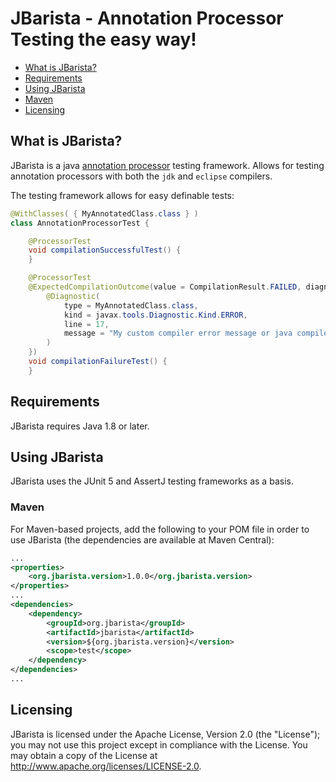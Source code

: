 # JBarista - Annotation Processor Testing the easy way!

* [What is JBarista?](#what-is-jbarista)
* [Requirements](#requirements)
* [Using JBarista](#using-jbarista)
 * [Maven](#maven)
* [Licensing](#licensing)

## What is JBarista?

JBarista is a java [annotation processor](http://docs.oracle.com/javase/6/docs/technotes/guides/apt/index.html) testing framework. Allows for testing annotation processors with both the `jdk` and `eclipse` compilers.

The testing framework allows for easy definable tests:

```java
@WithClasses( { MyAnnotatedClass.class } )
class AnnotationProcessorTest {

    @ProcessorTest
    void compilationSuccessfulTest() {
    }

    @ProcessorTest
    @ExpectedCompilationOutcome(value = CompilationResult.FAILED, diagnostics = {
        @Diagnostic(
            type = MyAnnotatedClass.class,
            kind = javax.tools.Diagnostic.Kind.ERROR,
            line = 17,
            message = "My custom compiler error message or java compiler error message."
        )
    })
    void compilationFailureTest() {
    }
```

## Requirements

JBarista requires Java 1.8 or later.

## Using JBarista

JBarista uses the JUnit 5 and AssertJ testing frameworks as a basis.

### Maven

For Maven-based projects, add the following to your POM file in order to use JBarista (the dependencies are available at Maven Central):

```xml
...
<properties>
    <org.jbarista.version>1.0.0</org.jbarista.version>
</properties>
...
<dependencies>
    <dependency>
        <groupId>org.jbarista</groupId>
        <artifactId>jbarista</artifactId>
        <version>${org.jbarista.version}</version>
        <scope>test</scope>
    </dependency>
</dependencies>
...
```

## Licensing

JBarista is licensed under the Apache License, Version 2.0 (the "License"); you may not use this project except in compliance with the License. You may obtain a copy of the License at http://www.apache.org/licenses/LICENSE-2.0.